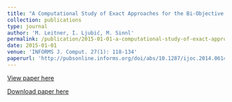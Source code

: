 ```yaml
---
title: "A Computational Study of Exact Approaches for the Bi-Objective Prize-Collecting Steiner Tree Problem"
collection: publications
type: journal
author: 'M. Leitner, I. Ljubić, M. Sinnl'
permalink: /publication/2015-01-01-a-computational-study-of-exact-approaches-for-the-bi-objective-prize-collecting-steiner-tree-problem
date: 2015-01-01
venue: 'INFORMS J. Comput. 27(1): 118-134'
paperurl: 'http://pubsonline.informs.org/doi/abs/10.1287/ijoc.2014.0614'
---
```

[View paper here](http://pubsonline.informs.org/doi/abs/10.1287/ijoc.2014.0614)

[Download paper here]({{site.url}}/docs/publications/bopcstp_techreport.pdf)
